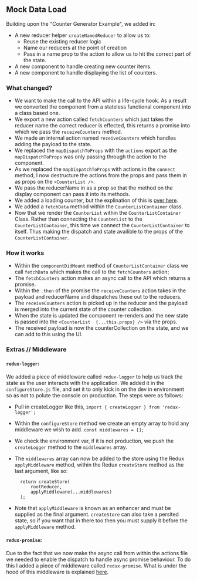 ## Mock Data Load

Building upon the "Counter Generator Example", we added in:
- A new reducer helper ``createNamedReducer`` to allow us to:
	- Reuse the existing reducer logic
	- Name our reducers at the point of creation
	- Pass in a name prop to the action to allow us to hit the correct part of the state.
- A new component to handle creating new counter items.
- A new component to handle displaying the list of counters.

### What changed?
- We want to make the call to the API within a life-cycle hook. As a result we converted the component from a stateless functional component into a class based one.
- We export a new action called ``fetchCounters`` which just takes the reducer name the correct reducer is effected, this returns a promise into which we pass the ``receiveCounters`` method.
- We made an internal action named ``receiveCounters`` which handles adding the payload to the state.
- We replaced the ``mapDispatchToProps`` with the ``actions`` export as the ``mapDispatchToProps`` was only passing through the action to the component.
- As we replaced the ``mapDispatchToProps`` with actions in the ``connect`` method, I now destructure the actions from the props and pass them in as props on the ``<CounterList />``.
- We pass the reducerName in as a prop so that the method on the display component can pass it into its methods.
- We added a loading counter, but the explination of this is [over here](/selectors).
- We added a ``fetchData`` method within the ``CounterListContainer`` class.
- Now that we render the ``CounterList`` within the ``CounterListContainer`` Class. Rather than connecting the ``CounterList`` to the ``CounterListContainer``, this time we connect the ``CounterListContainer`` to itself. Thus making the dispatch and state availible to the props of the ``CounterListContainer``.


### How it works
- Within the ``componentDidMount`` method of ``CounterListContainer`` class we call ``fetchData`` which makes the call to the ``fetchCounters`` action;
- The ``fetchCounters`` action makes an async call to the API which returns a promise.
- Within the ``.then`` of the promise the ``receiveCounters`` action takes in the payload and reducerName and dispatches these out to the reducers.
- The ``receiveCounters`` action is picked up in the reducer and the payload is merged into the current state of the counter collection.
- When the state is updated the component re-renders and the new state is passed into the ``<CounterList  {...this.props} />`` via the props.
- The received payload is now the counterCollection on the state, and we can add to this using the UI.

### Extras // Middleware 

#### ``redux-logger``:
We added a piece of middleware called ``redux-logger`` to help us track the state as the user interacts with the application. We added it in the ``configureStore.js`` file, and set it to only kick in on the dev in environment so as not to polute the console on production. The steps were as follows:

- Pull in createLogger like this, ``import { createLogger } from 'redux-logger';``
- Within the ``configureStore`` method we create an empty array to hold any middleware we wish to add. ``const middlewares = [];``
- We check the environment var, if it is not production, we push the ``createLogger`` method to the ``middlewares`` array.
- The ``middlewares`` array can now be added to the store using the Redux ``applyMiddleware`` method, within the Redux ``createStore`` method as the last argument, like so: 

		return createStore(
			rootReducer,
			applyMiddleware(...middlewares)
		);

- Note that ``applyMiddleware`` is known as an enhancer and must be supplied as the final argument. ``createStore`` can also take a persited state, so if you want that in there too then you must supply it before the ``applyMiddleware`` method.

#### ``redux-promise``:
Due to the fact that we now make the async call from within the actions file we needed to enable the dispatch to handle async promise behaviour. To do this I added a piece of middleware called ``redux-promise``. What is under the hood of this middleware is explained [here](https://egghead.io/lessons/javascript-redux-wrapping-dispatch-to-recognize-promises).



